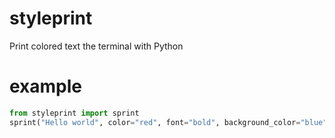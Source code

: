 # styleprint
Print colored text the terminal with Python

# example
```python
from styleprint import sprint
sprint("Hello world", color="red", font="bold", background_color="blue")
```
